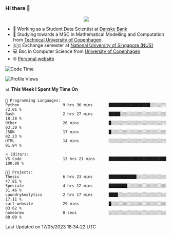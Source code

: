 ### Hi there 👋

<p align="center">
  <img src="https://media4.giphy.com/media/3ohzdKy5Z8TChSDuiA/giphy.gif?cid=ecf05e47r69cojk56gup9q8mep9liy48s94dn2uxsfh6fv39&rid=giphy.gif&ct=g" />
</p>

* 🏦 Working as a Student Data Scientist at [Danske Bank](https://danskebank.dk)
* 🧮 Studying towards a MSC in Mathematical Modelling and Computation from [Technical University of Copenhagen](https://www.dtu.dk)
* 🇸🇬 Exchange semester at [National University of Singapore (NUS)](https://www.nus.edu.sg)
* 💻 Bsc in Computer Science from [University of Copenhagen](https://www.ku.dk/english/)
* 🌐 [Personal website](https://fiskehandleren.github.io/carl-website/) 

<!--START_SECTION:waka-->
![Code Time](http://img.shields.io/badge/Code%20Time-291%20hrs%2030%20mins-blue)

![Profile Views](http://img.shields.io/badge/Profile%20Views-0-blue)

📊 **This Week I Spent My Time On** 

```text
💬 Programming Languages: 
Python                   9 hrs 36 mins       ██████████████████░░░░░░░   72.01 % 
Bash                     2 hrs 27 mins       █████░░░░░░░░░░░░░░░░░░░░   18.38 % 
Other                    26 mins             █░░░░░░░░░░░░░░░░░░░░░░░░   03.30 % 
JSON                     17 mins             █░░░░░░░░░░░░░░░░░░░░░░░░   02.23 % 
HTML                     14 mins             ░░░░░░░░░░░░░░░░░░░░░░░░░   01.84 % 

🔥 Editors: 
VS Code                  13 hrs 21 mins      █████████████████████████   100.00 % 

🐱‍💻 Projects: 
Thesis                   6 hrs 23 mins       ████████████░░░░░░░░░░░░░   47.81 % 
Speciale                 4 hrs 12 mins       ████████░░░░░░░░░░░░░░░░░   31.46 % 
LaundryAnalytics         2 hrs 17 mins       ████░░░░░░░░░░░░░░░░░░░░░   17.11 % 
carl-website             29 mins             █░░░░░░░░░░░░░░░░░░░░░░░░   03.62 % 
homebrew                 0 secs              ░░░░░░░░░░░░░░░░░░░░░░░░░   00.00 % 
```


 Last Updated on 17/05/2023 18:34:22 UTC
<!--END_SECTION:waka-->
